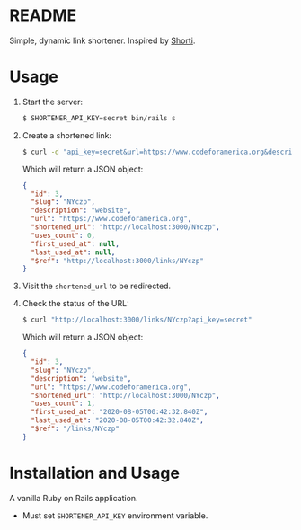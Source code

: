 # README

Simple, dynamic link shortener. Inspired by [Shorti](https://github.com/scottwater/shorti).

# Usage

1. Start the server:
    ```bash
    $ SHORTENER_API_KEY=secret bin/rails s
    ```
2. Create a shortened link:
    ```bash
    $ curl -d "api_key=secret&url=https://www.codeforamerica.org&description=website" localhost:3000/links
    ```
   
   Which will return a JSON object:
   ```json
   {
     "id": 3,
     "slug": "NYczp",
     "description": "website",
     "url": "https://www.codeforamerica.org",
     "shortened_url": "http://localhost:3000/NYczp",
     "uses_count": 0,
     "first_used_at": null,
     "last_used_at": null,
     "$ref": "http://localhost:3000/links/NYczp"
   }
   ```
3. Visit the `shortened_url` to be redirected.
4. Check the status of the URL:
    ```bash
    $ curl "http://localhost:3000/links/NYczp?api_key=secret"
    ```
   
   Which will return a JSON object:
   ```json
   {
     "id": 3,
     "slug": "NYczp",
     "description": "website",
     "url": "https://www.codeforamerica.org",
     "shortened_url": "http://localhost:3000/NYczp",
     "uses_count": 1,
     "first_used_at": "2020-08-05T00:42:32.840Z",
     "last_used_at": "2020-08-05T00:42:32.840Z",
     "$ref": "/links/NYczp"
   }
   ```

# Installation and Usage

A vanilla Ruby on Rails application.

- Must set `SHORTENER_API_KEY` environment variable.

